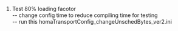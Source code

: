 1. Test 80% loading facotor  
  -- change config time to reduce compiling time for testing  
  -- run this homaTransportConfig_changeUnschedBytes_ver2.ini 
